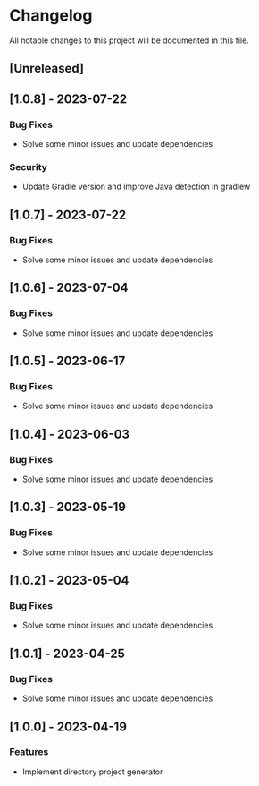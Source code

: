 # Changelog

All notable changes to this project will be documented in this file.

## [Unreleased]
## [1.0.8] - 2023-07-22

### Bug Fixes

- Solve some minor issues and update dependencies

### Security

- Update Gradle version and improve Java detection in gradlew

## [1.0.7] - 2023-07-22

### Bug Fixes

- Solve some minor issues and update dependencies

## [1.0.6] - 2023-07-04

### Bug Fixes

- Solve some minor issues and update dependencies

## [1.0.5] - 2023-06-17

### Bug Fixes

- Solve some minor issues and update dependencies

## [1.0.4] - 2023-06-03

### Bug Fixes

- Solve some minor issues and update dependencies

## [1.0.3] - 2023-05-19

### Bug Fixes

- Solve some minor issues and update dependencies

## [1.0.2] - 2023-05-04

### Bug Fixes

- Solve some minor issues and update dependencies

## [1.0.1] - 2023-04-25

### Bug Fixes

- Solve some minor issues and update dependencies

## [1.0.0] - 2023-04-19

### Features

- Implement directory project generator

<!-- generated by git-cliff -->
